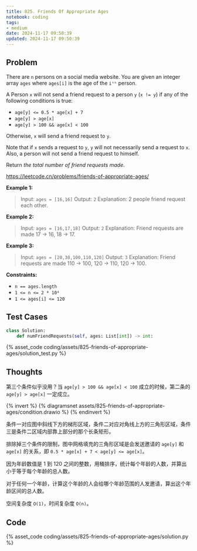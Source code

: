 ```yaml
---
title: 825. Friends Of Appropriate Ages
notebook: coding
tags:
- medium
date: 2024-11-17 09:50:39
updated: 2024-11-17 09:50:39
---
```

## Problem

There are `n` persons on a social media website. You are given an integer array `ages` where `ages[i]` is the age of the `iᵗʰ` person.

A Person `x` will not send a friend request to a person `y` (`x != y`) if any of the following conditions is true:

- `age[y] <= 0.5 * age[x] + 7`
- `age[y] > age[x]`
- `age[y] > 100 && age[x] < 100`

Otherwise, `x` will send a friend request to `y`.

Note that if `x` sends a request to `y`, `y` will not necessarily send a request to `x`. Also, a person will not send a friend request to himself.

Return _the total number of friend requests made_.

<https://leetcode.cn/problems/friends-of-appropriate-ages/>

**Example 1:**

> Input: `ages = [16,16]`
> Output: `2`
> Explanation: 2 people friend request each other.

**Example 2:**

> Input: `ages = [16,17,18]`
> Output: `2`
> Explanation: Friend requests are made 17 -> 16, 18 -> 17.

**Example 3:**

> Input: `ages = [20,30,100,110,120]`
> Output: `3`
> Explanation: Friend requests are made 110 -> 100, 120 -> 110, 120 -> 100.

**Constraints:**

- `n == ages.length`
- `1 <= n <= 2 * 10⁴`
- `1 <= ages[i] <= 120`

## Test Cases

``` python
class Solution:
    def numFriendRequests(self, ages: List[int]) -> int:
```

{% asset_code coding/assets/825-friends-of-appropriate-ages/solution_test.py %}

## Thoughts

第三个条件似乎没用？当 `age[y] > 100 && age[x] < 100` 成立的时候，第二条的 `age[y] > age[x]` 一定成立。

{% invert %}
{% diagramsnet assets/825-friends-of-appropriate-ages/condition.drawio %}
{% endinvert %}

条件一对应图中斜线下方的梯形区域，条件二对应对角线上方的三角形区域，条件三是条件二区域内部靠上部分的那个长条矩形。

排除掉三个条件的限制，图中网格填充的三角形区域是会发送邀请的 `age[y]` 和 `age[x]` 的关系，即 `0.5 * age[x] + 7 < age[y] <= age[x]`。

因为年龄数值是 1 到 120 之间的整数，用桶排序，统计每个年龄的人数，并算出小于等于每个年龄的总人数。

对于任何一个年龄，计算这个年龄的人会给哪个年龄范围的人发邀请，算出这个年龄区间的总人数。

空间复杂度 `O(1)`，时间复杂度 `O(n)`。

## Code

{% asset_code coding/assets/825-friends-of-appropriate-ages/solution.py %}
